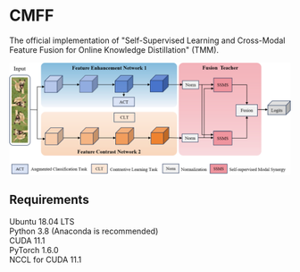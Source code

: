 # CMFF
The official implementation of "Self-Supervised Learning and Cross-Modal Feature Fusion for Online Knowledge Distillation" (TMM).  <br>

![image](https://github.com/Coralmss/CMFF/blob/main/method.png) <br>

## Requirements
Ubuntu 18.04 LTS  <br>
Python 3.8 (Anaconda is recommended)  <br>
CUDA 11.1  <br>
PyTorch 1.6.0  <br>
NCCL for CUDA 11.1  <br>
